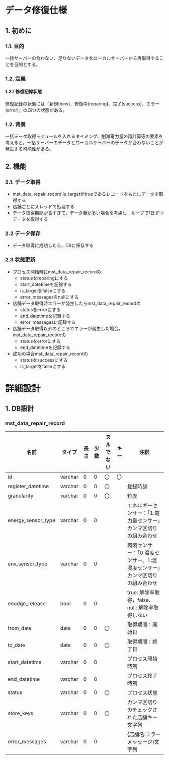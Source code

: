 # データ修復仕様
## 1. 初めに
### 1.1. 目的
一括サーバーの合わない、足りないデータをローカルサーバーから再取得することを目的とする。
### 1.2. 定義
#### 1.2.1 修復記録状態
修復記録の状態には「新規(new)、修復中(reparing)、完了(success)、エラー(error)」の四つの状態がある。

### 1.2. 背景
一括データ取得モジュールを入れるタイミング、削減電力量の再計算等の要素を考えると，一括サーバーのデータとローカルサーバーのデータが合わないことが発生する可能性がある。

## 2. 機能
### 2.1. データ取得
* mst_data_repair_record.is_targetがtrueであるレコードをもとにデータを取得する
* 店舗ごとにスレッドで処理する
* データ取得期間が長すぎて，データ量が多い場合を考慮し，ループで1日ずつデータを取得する

### 2.2 データ保存
* データ取得に成功したら，DBに保存する

### 2.3 状態更新
* プロセス開始時にmst_data_repair_recordの
	* statusをreparingにする
	* start_datetimeを記録する
	* is_targetをfalseにする
	* error_messagesをnullにする
* 店舗データ取得時エラーが発生したらmst_data_repair_recordの
	* statusをerrorにする
	* end_datetimeを記録する
	* error_messagesに記録する
* 店舗データ取得以外のところでエラーが発生した場合，mst_data_repair_recordの
	* statusをerrorにする
	* end_datetimeを記録する
* 成功の場合mst_data_repair_recordの
	* statusをsuccessにする
	* is_targetをfalseにする

# 詳細設計
## 1. DB設計
### mst_data_repair_record

|名前|タイプ|長さ|少数|ヌルでない|キー|注釈|
|-|-|-|-|-|-|-|
|id|varchar|0|0|〇|〇||
|register_datetime|varchar|0|0|〇||登録時刻|
|granularity|varchar|0|0|〇||粒度|
|energy_sensor_type|varchar|0|0|||エネルギーセンサー：「1:電力量センサー」カンマ区切りの組み合わせ|
|env_sensor_type|varchar|0|0|||環境センサー：「0:温度センサー、1:温湿度センサー」カンマ区切りの組み合わせ|
|enudge_release|bool|0|0|||true: 解除率取得，false、null: 解除率取得しない|
|from_date|date|0|0|〇||取得期間：開始日|
|to_date|date|0|0|〇||取得期間：終了日|
|start_datetime|varchar|0|0|||プロセス開始時刻|
|end_datetime|varchar|0|0|||プロセス終了時刻|
|status|varchar|0|0|〇||プロセス状態|
|store_keys|varchar|0|0|〇||カンマ区切りのチェックされた店舗キー文字列|
|error_messages|varchar|0|0|||{店舗名:エラーメッセージ}文字列|